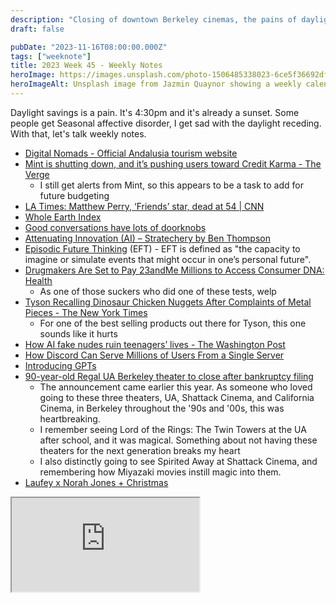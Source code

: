 ```yaml
---
description: "Closing of downtown Berkeley cinemas, the pains of daylight savings, EFTs, and Tyson recall"
draft: false

pubDate: "2023-11-16T08:00:00.000Z"
tags: ["weeknote"]
title: 2023 Week 45 - Weekly Notes
heroImage: https://images.unsplash.com/photo-1506485338023-6ce5f36692df?ixlib=rb-4.0.3&ixid=M3wxMjA3fDB8MHxwaG90by1wYWdlfHx8fGVufDB8fHx8fA%3D%3D&auto=format&fit=crop&w=2370&q=80
heroImageAlt: Unsplash image from Jazmin Quaynor showing a weekly calendar
---
```


Daylight savings is a pain. It's 4:30pm and it's already a sunset. Some people get Seasonal affective disorder, I get sad with the daylight receding. With that, let's talk weekly notes.

- [Digital Nomads - Official Andalusia tourism website](https://www.andalucia.org/en/digitalnomads)
- [Mint is shutting down, and it’s pushing users toward Credit Karma - The Verge](https://www.theverge.com/2023/11/2/23943254/mint-intuit-shutting-down-credit-karma)
  - I still get alerts from Mint, so this appears to be a task to add for future budgeting
- [LA Times: Matthew Perry, ‘Friends’ star, dead at 54 | CNN](https://www.cnn.com/2023/10/28/entertainment/matthew-perry-dead/index.html)
- [Whole Earth Index](https://wholeearth.info/)
- [Good conversations have lots of doorknobs](https://www.experimental-history.com/p/good-conversations-have-lots-of-doorknobs)
- [Attenuating Innovation (AI) – Stratechery by Ben Thompson](https://stratechery.com/2023/attenuating-innovation-ai/?utm_source=tldrnewsletter)
- [Episodic Future Thinking](https://pubmed.ncbi.nlm.nih.gov/29130061/) (EFT) - EFT is defined as "the capacity to imagine or simulate events that might occur in one’s personal future".
- [Drugmakers Are Set to Pay 23andMe Millions to Access Consumer DNA: Health](https://www.bloomberg.com/news/articles/2023-10-30/23andme-will-give-gsk-access-to-consumer-dna-data)
  - As one of those suckers who did one of these tests, welp
- [Tyson Recalling Dinosaur Chicken Nuggets After Complaints of Metal Pieces - The New York Times](https://www.nytimes.com/2023/11/05/business/tyson-dino-nuggets-recall.html?campaign_id=9&emc=edit_nn_20231106&instance_id=107033&nl=the-morning&regi_id=197092347&segment_id=149291&te=1&user_id=53888c42b17ce2b613ad43a8e73d64ef)
  - For one of the best selling products out there for Tyson, this one sounds like it hurts
- [How AI fake nudes ruin teenagers’ lives - The Washington Post](https://www.washingtonpost.com/technology/2023/11/05/ai-deepfake-porn-teens-women-impact/?pwapi_token=eyJ0eXAiOiJKV1QiLCJhbGciOiJIUzI1NiJ9.eyJyZWFzb24iOiJnaWZ0IiwibmJmIjoxNjk5MjQ2ODAwLCJpc3MiOiJzdWJzY3JpcHRpb25zIiwiZXhwIjoxNzAwNjI5MTk5LCJpYXQiOjE2OTkyNDY4MDAsImp0aSI6IjA5MGViYWFlLWY2OWMtNDViZi1iMmI2LWRiOTQxOTY0NjI4YyIsInVybCI6Imh0dHBzOi8vd3d3Lndhc2hpbmd0b25wb3N0LmNvbS90ZWNobm9sb2d5LzIwMjMvMTEvMDUvYWktZGVlcGZha2UtcG9ybi10ZWVucy13b21lbi1pbXBhY3QvIn0.GSHhAYo7D65oc1RvQhb6f-9wq6VVMLdZCM6D50Rpufc)
- [How Discord Can Serve Millions of Users From a Single Server](https://blog.quastor.org/p/discord-can-serve-millions-users-single-server?utm_source=tldrwebdev)
- [Introducing GPTs](https://openai.com/blog/introducing-gpts)
- [90-year-old Regal UA Berkeley theater to close after bankruptcy filing](https://www.sfgate.com/local/article/Regal-UA-Berkeley-movie-theater-closure-bankruptcy-17734695.php)
  - The announcement came earlier this year. As someone who loved going to these three theaters, UA, Shattack Cinema, and California Cinema, in Berkeley throughout the '90s and '00s, this was heartbreaking.
  - I remember seeing Lord of the Rings: The Twin Towers at the UA after school, and it was magical. Something about not having these theaters for the next generation breaks my heart
  - I also distinctly going to see Spirited Away at Shattack Cinema, and remembering how Miyazaki movies instill magic into them.
- [Laufey x Norah Jones + Christmas](https://store.bluenote.com/products/norah-jones-laufey-christmas-with-you-spotify-exclusive-7?lf=5233f80b9db296fd92cd955a2e5b54cc)

<iframe
  class="aspect-video w-full my-2"
  src="https://www.youtube.com/embed/WY6JRKeMuvM"
  title="YouTube video player"
  allow="accelerometer; autoplay; clipboard-write; encrypted-media; gyroscope; picture-in-picture; web-share"
  allowfullscreen></iframe>